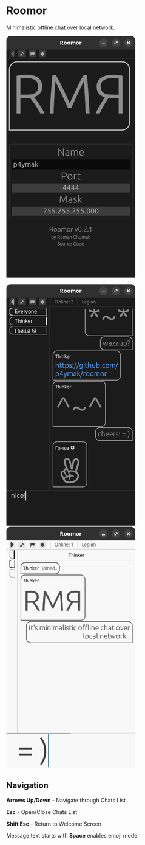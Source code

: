 # Roomor
Minimalistic offline chat over local network.

![Welcome Screen](screenshots/00.png) 

![Public Chat](screenshots/01.png) ![Private Chat](screenshots/02.png)

## Navigation
**Arrows Up/Down** - Navigate through Chats List

**Esc** - Open/Close Chats List

**Shift Esc** - Return to Welcome Screen

Message text starts with **Space** enables emoji mode. 
